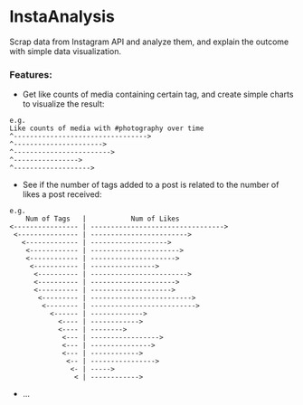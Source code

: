 # InstaAnalysis
Scrap data from Instagram API and analyze them,
and explain the outcome with simple data visualization.

### Features:
- Get like counts of media containing certain tag,
and create simple charts to visualize the result:
```
e.g.
Like counts of media with #photography over time
^--------------------------------->
^---------------------->
^------------------------>
^---------------->
^------------------->
```
- See if the number of tags added to a post is related
to the number of likes a post received:
```
e.g.
    Num of Tags   |           Num of Likes
<---------------- | --------------------------------->
 <--------------- | ------------------------>
   <------------- | ------------------->
    <------------ | ---------------------->
    <------------ | --------------------->
     <----------- | ---------------->
      <---------- | ------------------------>
      <---------- | --------------------->
      <---------- | -------------------->
       <--------- | ------------------------->
        <-------- | -------------------------->
          <------ | ------------->
            <---- | ------------>
            <---- | -------->
             <--- | ----------------->
             <--- | --------------->
             <--- | ------------>
              <-- | ---------------->
               <- | ----->
                < | ------------>
```
- ...